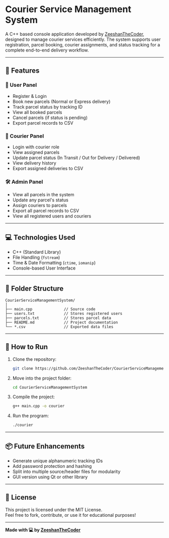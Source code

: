 
# Courier Service Management System

A C++ based console application developed by [ZeeshanTheCoder](https://github.com/ZeeshanTheCoder), designed to manage courier services efficiently. The system supports user registration, parcel booking, courier assignments, and status tracking for a complete end-to-end delivery workflow.

---

## 🚀 Features

### 👤 User Panel
- Register & Login
- Book new parcels (Normal or Express delivery)
- Track parcel status by tracking ID
- View all booked parcels
- Cancel parcels (if status is pending)
- Export parcel records to CSV

### 🚚 Courier Panel
- Login with courier role
- View assigned parcels
- Update parcel status (In Transit / Out for Delivery / Delivered)
- View delivery history
- Export assigned deliveries to CSV

### 🛠️ Admin Panel
- View all parcels in the system
- Update any parcel's status
- Assign couriers to parcels
- Export all parcel records to CSV
- View all registered users and couriers

---

## 💻 Technologies Used
- C++ (Standard Library)
- File Handling (`fstream`)
- Time & Date Formatting (`ctime`, `iomanip`)
- Console-based User Interface

---

## 📁 Folder Structure

```
CourierServiceManagementSystem/
│
├── main.cpp              // Source code
├── users.txt             // Stores registered users
├── parcels.txt           // Stores parcel data
├── README.md             // Project documentation
└── *.csv                 // Exported data files
```

---

## 📝 How to Run

1. Clone the repository:
   ```bash
   git clone https://github.com/ZeeshanTheCoder/CourierServiceManagementSystem.git
   ```
2. Move into the project folder:
   ```bash
   cd CourierServiceManagementSystem
   ```
3. Compile the project:
   ```bash
   g++ main.cpp -o courier
   ```
4. Run the program:
   ```bash
   ./courier
   ```

---

## 📦 Future Enhancements

- Generate unique alphanumeric tracking IDs
- Add password protection and hashing
- Split into multiple source/header files for modularity
- GUI version using Qt or other library

---

## 📄 License

This project is licensed under the MIT License.  
Feel free to fork, contribute, or use it for educational purposes!

---

**Made with 💻 by [ZeeshanTheCoder](https://github.com/ZeeshanTheCoder)**
